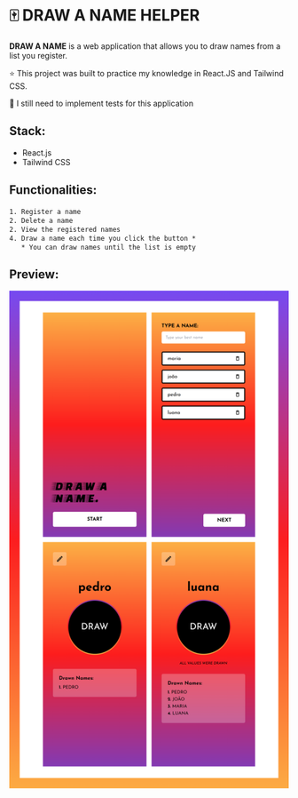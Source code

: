 # 🀄 **DRAW A NAME HELPER**

**DRAW A NAME** is a web application that allows you to draw names from a list you register.

⭐ This project was built to practice my knowledge in React.JS and Tailwind CSS.

🚨 I still need to implement tests for this application

## **Stack**:
- React.js
- Tailwind CSS

## **Functionalities**:
    1. Register a name
    2. Delete a name
    2. View the registered names
    4. Draw a name each time you click the button *
       * You can draw names until the list is empty

## **Preview:**
![App Screenshot](https://raw.githubusercontent.com/NataliaFrancisca/github-readme-images/main/%5Bproject%5D%20-%20draw-name-helper.png)


